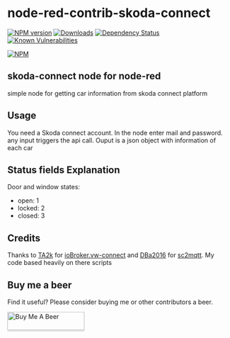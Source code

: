 
# node-red-contrib-skoda-connect

[![NPM version](http://img.shields.io/npm/v/node-red-contrib-skoda-connect.svg)](https://www.npmjs.com/package/node-red-contrib-skoda-connect)
[![Downloads](https://img.shields.io/npm/dm/node-red-contrib-skoda-connect.svg)](https://www.npmjs.com/package/node-red-contrib-skoda-connect)
[![Dependency Status](https://img.shields.io/david/MartinGris/node-red-contrib-skoda-connect.svg)](https://david-dm.org/MartinGris/node-red-contrib-skoda-connect)
[![Known Vulnerabilities](https://snyk.io/test/github/MartinGris/node-red-contrib-skoda-connect/badge.svg)](https://snyk.io/test/github/MartinGris/node-red-contrib-skoda-connect)

[![NPM](https://nodei.co/npm/node-red-contrib-skoda-connect.png?compact=true)](https://nodei.co/npm/node-red-contrib-skoda-connect/)

## skoda-connect node for node-red

simple node for getting car information from skoda connect platform


## Usage

You need a Skoda connect account. In the node enter mail and password. any input triggers the api call. Ouput is a json object with information of each car

## Status fields Explanation

Door and window states:

-   open: 1
-   locked: 2
-   closed: 3

## Credits
Thanks to [TA2k](https://github.com/TA2k) for [ioBroker.vw-connect](https://github.com/TA2k/ioBroker.vw-connect) and [DBa2016](https://github.com/DBa2016) for [sc2mqtt](https://github.com/DBa2016/sc2mqtt).
My code based heavily on there scripts

## Buy me a beer
Find it useful? Please consider buying me or other contributors a beer.

<a href="https://www.buymeacoffee.com/MartinGrisard" target="_blank"><img src="https://www.buymeacoffee.com/assets/img/custom_images/orange_img.png" alt="Buy Me A Beer" style="height: 41px !important;width: 174px !important;box-shadow: 0px 3px 2px 0px rgba(190, 190, 190, 0.5) !important;-webkit-box-shadow: 0px 3px 2px 0px rgba(190, 190, 190, 0.5) !important;" ></a>


